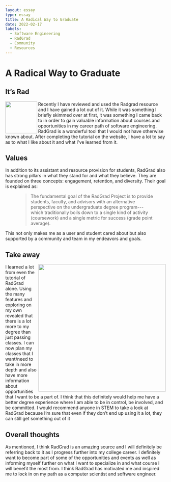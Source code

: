 ```yaml
---
layout: essay
type: essay
title: A Radical Way to Graduate 
date: 2022-02-17
labels:
  - Software Engineering
  - RadGrad
  - Community
  - Resources
---
```


<h1>A Radical Way to Graduate</h1>
<h2>It’s Rad</h2>

<img src="https://www.radgrad.org/img/radgrad_logo.png" width="100px" align="left"/> 
<p>Recently I have reviewed and used the Radgrad resource and I have gained a lot out of it.
While it was something I briefly skimmed over at first, it was something I came back to in order to gain valuable information about courses and opportunities in my career path of software engineering. RadGrad is a wonderful tool that I would not have otherwise known about. After completing the tutorial on the website, I have a lot to say as to what I like about it and what I've learned from it.
</p>
<p>

<h2>Values</h2>
<p>
In addition to its assistant and resource provision for students, RadGrad also has strong pillars in what they stand for and what they believe. They are founded on three concepts: engagement, retention, and diversity. Their goal is explained as:
  
<figure class="quote">
  <blockquote>
    The fundamental goal of the RadGrad Project is to provide students, faculty, and advisors with an alternative perspective on the undergraduate degree program---which traditionally boils down to a single kind of activity (coursework) and a single metric for success (grade point average).
  </blockquote>
</figure>
<p>
This not only makes me as a user and student cared about but also supported by a community and team in my endeavors and goals.
</p>
<h2>Take away</h2>

<img src="https://www.radgrad.org/assets/images/interests-explorer-algorithms-4d70ada9b89e7924f6da706564d398e4.png" width="400px" align="right"/>
<p>
I learned a lot from even the tutorial of RadGrad alone. Using the many features and exploring on my own revealed that there is a lot more to my degree than just passing classes. I can now plan my classes that I want/need to take in more depth and also have more information about opportunities that I want to be a part of. I think that this definitely would help me have a better degree experience where I am able to be in control, be involved, and be committed. I would recommend anyone in STEM to take a look at RadGrad because I’m sure that even if they don’t end up using it a lot, they can still get something out of it
</p>

<h2>Overall thoughts</h2>
<p>As mentioned, I think RadGrad is an amazing source and I will definitely be referring back to it as I progress further into my college career. I definitely want to become part of some of the opportunities and events as well as informing myself further on what I want to specialize in and what course I will benefit the most from. I think RadGrad has motivated me and inspired me to lock in on my path as a computer scientist and software engineer. </p>
